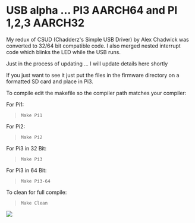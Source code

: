 
# USB alpha ... PI3 AARCH64 and PI 1,2,3 AARCH32
My redux of CSUD (Chadderz's Simple USB Driver) by Alex Chadwick was converted to 32/64 bit compatible code. I also merged nested interrupt code which blinks the LED while the USB runs. 

Just in the process of updating ... I will update details here shortly

If you just want to see it just put the files in the firmware directory on a formatted SD card and place in Pi3.

To compile edit the makefile so the compiler path matches your compiler:
>
For Pi1: 
>     Make Pi1
For Pi2:
>     Make Pi2
For Pi3 in 32 Bit:
>     Make Pi3
For Pi3 in 64 Bit:
>     Make Pi3-64
     
To clean for full compile:     
>     Make Clean
![](https://github.com/LdB-ECM/Raspberry-Pi/blob/master/Images/USB_HID.jpg)

